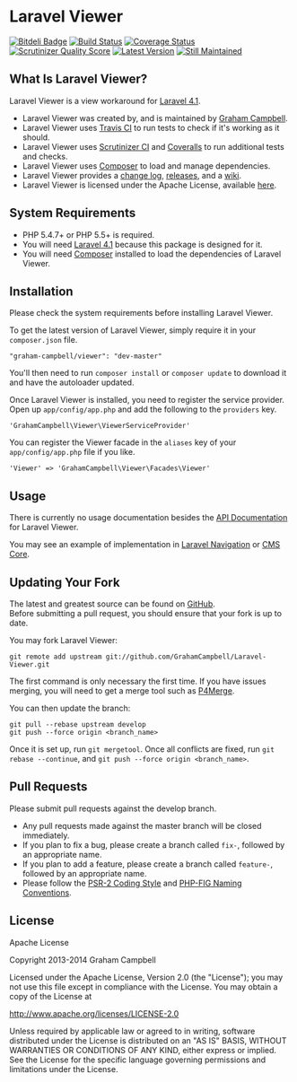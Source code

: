 Laravel Viewer
==============


[![Bitdeli Badge](https://d2weczhvl823v0.cloudfront.net/GrahamCampbell/Laravel-Viewer/trend.png)](https://bitdeli.com/free "Bitdeli Badge")
[![Build Status](https://travis-ci.org/GrahamCampbell/Laravel-Viewer.png?branch=develop)](https://travis-ci.org/GrahamCampbell/Laravel-Viewer)
[![Coverage Status](https://coveralls.io/repos/GrahamCampbell/Laravel-Viewer/badge.png?branch=develop)](https://coveralls.io/r/GrahamCampbell/Laravel-Viewer)
[![Scrutinizer Quality Score](https://scrutinizer-ci.com/g/GrahamCampbell/Laravel-Viewer/badges/quality-score.png?s=4fd9b3b3b089dec1525c14e62d06aba785436bdd)](https://scrutinizer-ci.com/g/GrahamCampbell/Laravel-Viewer)
[![Latest Version](https://poser.pugx.org/graham-campbell/viewer/v/stable.png)](https://packagist.org/packages/graham-campbell/viewer)
[![Still Maintained](http://stillmaintained.com/GrahamCampbell/Laravel-Viewer.png)](http://stillmaintained.com/GrahamCampbell/Laravel-Viewer)


## What Is Laravel Viewer?

Laravel Viewer is a view workaround for [Laravel 4.1](http://laravel.com).  

* Laravel Viewer was created by, and is maintained by [Graham Campbell](https://github.com/GrahamCampbell).  
* Laravel Viewer uses [Travis CI](https://travis-ci.org/GrahamCampbell/Laravel-Viewer) to run tests to check if it's working as it should.  
* Laravel Viewer uses [Scrutinizer CI](https://scrutinizer-ci.com/g/GrahamCampbell/Laravel-Viewer) and [Coveralls](https://coveralls.io/r/GrahamCampbell/Laravel-Viewer) to run additional tests and checks.  
* Laravel Viewer uses [Composer](https://getcomposer.org) to load and manage dependencies.  
* Laravel Viewer provides a [change log](https://github.com/GrahamCampbell/Laravel-Viewer/blob/develop/CHANGELOG.md), [releases](https://github.com/GrahamCampbell/Laravel-Viewer/releases), and a [wiki](https://github.com/GrahamCampbell/Laravel-Viewer/wiki).  
* Laravel Viewer is licensed under the Apache License, available [here](https://github.com/GrahamCampbell/Laravel-Viewer/blob/develop/LICENSE.md).  


## System Requirements

* PHP 5.4.7+ or PHP 5.5+ is required.  
* You will need [Laravel 4.1](http://laravel.com) because this package is designed for it.  
* You will need [Composer](https://getcomposer.org) installed to load the dependencies of Laravel Viewer.  


## Installation

Please check the system requirements before installing Laravel Viewer.  

To get the latest version of Laravel Viewer, simply require it in your `composer.json` file.  

`"graham-campbell/viewer": "dev-master"`  

You'll then need to run `composer install` or `composer update` to download it and have the autoloader updated.  

Once Laravel Viewer is installed, you need to register the service provider. Open up `app/config/app.php` and add the following to the `providers` key.  

`'GrahamCampbell\Viewer\ViewerServiceProvider'`  

You can register the Viewer facade in the `aliases` key of your `app/config/app.php` file if you like.  

`'Viewer' => 'GrahamCampbell\Viewer\Facades\Viewer'`  


## Usage

There is currently no usage documentation besides the [API Documentation](http://grahamcampbell.github.io/Laravel-Viewer
) for Laravel Viewer.  

You may see an example of implementation in [Laravel Navigation](https://github.com/GrahamCampbell/Laravel-Navigation) or [CMS Core](https://github.com/GrahamCampbell/CMS-Core).  


## Updating Your Fork

The latest and greatest source can be found on [GitHub](https://github.com/GrahamCampbell/Laravel-Viewer).  
Before submitting a pull request, you should ensure that your fork is up to date.  

You may fork Laravel Viewer:  

    git remote add upstream git://github.com/GrahamCampbell/Laravel-Viewer.git

The first command is only necessary the first time. If you have issues merging, you will need to get a merge tool such as [P4Merge](http://perforce.com/product/components/perforce_visual_merge_and_diff_tools).  

You can then update the branch:  

    git pull --rebase upstream develop
    git push --force origin <branch_name>

Once it is set up, run `git mergetool`. Once all conflicts are fixed, run `git rebase --continue`, and `git push --force origin <branch_name>`.  


## Pull Requests

Please submit pull requests against the develop branch.  

* Any pull requests made against the master branch will be closed immediately.  
* If you plan to fix a bug, please create a branch called `fix-`, followed by an appropriate name.  
* If you plan to add a feature, please create a branch called `feature-`, followed by an appropriate name.  
* Please follow the [PSR-2 Coding Style](https://github.com/php-fig/fig-standards/blob/master/accepted/PSR-2-coding-style-guide.md) and [PHP-FIG Naming Conventions](https://github.com/php-fig/fig-standards/blob/master/bylaws/002-psr-naming-conventions.md).  


## License

Apache License  

Copyright 2013-2014 Graham Campbell  

Licensed under the Apache License, Version 2.0 (the "License");
you may not use this file except in compliance with the License.
You may obtain a copy of the License at  

 http://www.apache.org/licenses/LICENSE-2.0  

Unless required by applicable law or agreed to in writing, software
distributed under the License is distributed on an "AS IS" BASIS,
WITHOUT WARRANTIES OR CONDITIONS OF ANY KIND, either express or implied.
See the License for the specific language governing permissions and
limitations under the License.  
